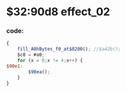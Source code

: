 ﻿
# $32:90d8 effect_02

### code:
```js
{
	fill_A0hBytes_f0_at$0200();	//$a42b();
	$c8 = #a0;
	for (x = 0;x != 4;x++) {
$90e1:
		$90ea();
	}
}
```


